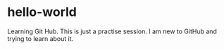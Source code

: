 # hello-world
Learning Git Hub. 
This is just a practise session.
I am new to GitHub and trying to learn about it.
